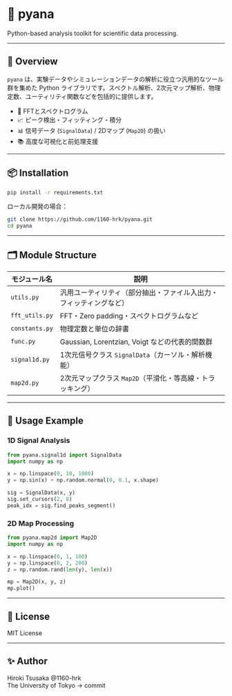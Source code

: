 # 🧪 pyana

Python-based analysis toolkit for scientific data processing.

---

## 🔰 Overview

`pyana` は、実験データやシミュレーションデータの解析に役立つ汎用的なツール群を集めた Python ライブラリです。スペクトル解析、2次元マップ解析、物理定数、ユーティリティ関数などを包括的に提供します。

- 🧮 FFTとスペクトログラム
- 📈 ピーク検出・フィッティング・積分
- 📊 信号データ (`SignalData`) / 2Dマップ (`Map2D`) の扱い
- 📚 高度な可視化と前処理支援

---

## 📦 Installation

```bash
pip install -r requirements.txt
```

ローカル開発の場合：

```bash
git clone https://github.com/1160-hrk/pyana.git
cd pyana
```

---

## 🗂 Module Structure

| モジュール名         | 説明                                                                 |
|----------------------|----------------------------------------------------------------------|
| `utils.py`           | 汎用ユーティリティ（部分抽出・ファイル入出力・フィッティングなど） |
| `fft_utils.py`       | FFT・Zero padding・スペクトログラムなど                              |
| `constants.py`       | 物理定数と単位の辞書                                                 |
| `func.py`            | Gaussian, Lorentzian, Voigt などの代表的関数群                       |
| `signal1d.py`        | 1次元信号クラス `SignalData`（カーソル・解析機能）                   |
| `map2d.py`           | 2次元マップクラス `Map2D`（平滑化・等高線・トラッキング）            |

---

## 🔧 Usage Example

### 1D Signal Analysis

```python
from pyana.signal1d import SignalData
import numpy as np

x = np.linspace(0, 10, 1000)
y = np.sin(x) + np.random.normal(0, 0.1, x.shape)

sig = SignalData(x, y)
sig.set_cursors(2, 8)
peak_idx = sig.find_peaks_segment()
```

### 2D Map Processing

```python
from pyana.map2d import Map2D
import numpy as np

x = np.linspace(0, 1, 100)
y = np.linspace(0, 2, 200)
z = np.random.rand(len(y), len(x))

mp = Map2D(x, y, z)
mp.plot()
```

---

## 📄 License

MIT License

---

## ✨ Author

Hiroki Tsusaka @1160-hrk  
The University of Tokyo
 → commit

